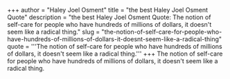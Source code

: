 +++
author = "Haley Joel Osment"
title = "the best Haley Joel Osment Quote"
description = "the best Haley Joel Osment Quote: The notion of self-care for people who have hundreds of millions of dollars, it doesn't seem like a radical thing."
slug = "the-notion-of-self-care-for-people-who-have-hundreds-of-millions-of-dollars-it-doesnt-seem-like-a-radical-thing"
quote = '''The notion of self-care for people who have hundreds of millions of dollars, it doesn't seem like a radical thing.'''
+++
The notion of self-care for people who have hundreds of millions of dollars, it doesn't seem like a radical thing.
